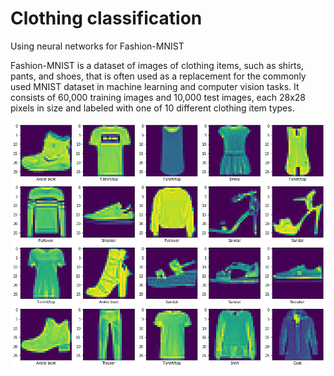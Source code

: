 # Clothing classification
Using neural networks for Fashion-MNIST

Fashion-MNIST is a dataset of images of clothing items, such as shirts, pants, and shoes, that is often used as a replacement for the commonly used MNIST dataset in machine learning and computer vision tasks. It consists of 60,000 training images and 10,000 test images, each 28x28 pixels in size and labeled with one of 10 different clothing item types.

![MNIST DATASET](MNIST_dataset.png)
